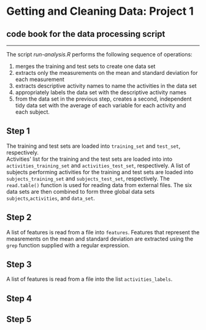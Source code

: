 # Getting and Cleaning Data: Project 1
## code book for the data processing script 
---
The script *run-analysis.R* performs the following sequence of operations:

1. merges the training and test sets to create one data set
2. extracts only the measurements on the mean and standard deviation for each measurement
3. extracts descriptive activity names to name the activities in the data set
4. appropriately labels the data set with the descriptive activity names
5. from the data set in the previous step, creates a second, independent tidy data set with the average of each variable for each activity and each subject.

**Step 1**
---
The training and test sets are loaded into `training_set` and `test_set`, respectively.  
Activities' list for the training and the test sets are loaded into into `activities_training_set` and `activities_test_set`, respectively. 
A list of subjects performing activities for the training and test sets are loaded into `subjects_training_set` and `subjects_test_set`, respectively. 
The `read.table()` function is used for reading data from external files. 
The six data sets are then combined to form three global data sets `subjects`,`activities`, and `data_set`.   

**Step 2**
---
A list of features is read from a file into `features`.
Features that represent the measrements on the mean and standard deviation are extracted using the `grep` function supplied with a regular expression.

**Step 3**
---
A list of features is read from a file into the list `activities_labels`.

**Step 4**
---

**Step 5**
---


